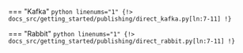 === "Kafka"
    ```python linenums="1"
    {!> docs_src/getting_started/publishing/direct_kafka.py[ln:7-11] !}
    ```

=== "Rabbit"
    ```python linenums="1"
    {!> docs_src/getting_started/publishing/direct_rabbit.py[ln:7-11] !}
    ```
